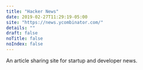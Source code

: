 ```yaml
---
title: "Hacker News"
date: 2019-02-27T11:29:19-05:00
site: "https://news.ycombinator.com/"
details: ""
draft: false
noTitle: false
noIndex: false
---
```


An article sharing site for startup and developer news.